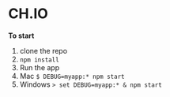 # CH.IO

**To start**

1. clone the repo
1. `npm install`
1. Run the app
  1. Mac `$ DEBUG=myapp:* npm start`
  1. Windows `> set DEBUG=myapp:* & npm start`
